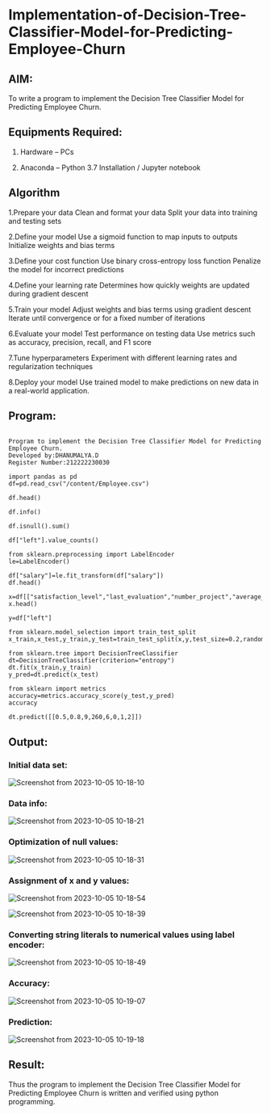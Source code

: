 # Implementation-of-Decision-Tree-Classifier-Model-for-Predicting-Employee-Churn

## AIM:

To write a program to implement the Decision Tree Classifier Model for Predicting Employee Churn.

## Equipments Required:

1. Hardware – PCs
  
2. Anaconda – Python 3.7 Installation / Jupyter notebook

## Algorithm

1.Prepare your data Clean and format your data Split your data into training and testing sets

2.Define your model Use a sigmoid function to map inputs to outputs Initialize weights and bias terms

3.Define your cost function Use binary cross-entropy loss function Penalize the model for incorrect predictions

4.Define your learning rate Determines how quickly weights are updated during gradient descent

5.Train your model Adjust weights and bias terms using gradient descent Iterate until convergence or for a fixed number of iterations

6.Evaluate your model Test performance on testing data Use metrics such as accuracy, precision, recall, and F1 score

7.Tune hyperparameters Experiment with different learning rates and regularization techniques

8.Deploy your model Use trained model to make predictions on new data in a real-world application.

## Program:
```

Program to implement the Decision Tree Classifier Model for Predicting Employee Churn.
Developed by:DHANUMALYA.D 
Register Number:212222230030  

```
```
import pandas as pd
df=pd.read_csv("/content/Employee.csv")

df.head()

df.info()

df.isnull().sum()

df["left"].value_counts()

from sklearn.preprocessing import LabelEncoder
le=LabelEncoder()

df["salary"]=le.fit_transform(df["salary"])
df.head()

x=df[["satisfaction_level","last_evaluation","number_project","average_montly_hours","time_spend_company","Work_accident","promotion_last_5years","salary"]]
x.head()

y=df["left"]

from sklearn.model_selection import train_test_split
x_train,x_test,y_train,y_test=train_test_split(x,y,test_size=0.2,random_state=100)

from sklearn.tree import DecisionTreeClassifier
dt=DecisionTreeClassifier(criterion="entropy")
dt.fit(x_train,y_train)
y_pred=dt.predict(x_test)

from sklearn import metrics
accuracy=metrics.accuracy_score(y_test,y_pred)
accuracy

dt.predict([[0.5,0.8,9,260,6,0,1,2]])
```
## Output:

### Initial data set:

![Screenshot from 2023-10-05 10-18-10](https://github.com/Dhanudhanaraj/Implementation-of-Decision-Tree-Classifier-Model-for-Predicting-Employee-Churn/assets/119218812/fea3b466-daae-4806-ba82-49af803eb682)

### Data info:

![Screenshot from 2023-10-05 10-18-21](https://github.com/Dhanudhanaraj/Implementation-of-Decision-Tree-Classifier-Model-for-Predicting-Employee-Churn/assets/119218812/c045c1b8-efdc-42c1-825d-6105686c54b1)

### Optimization of null values:

![Screenshot from 2023-10-05 10-18-31](https://github.com/Dhanudhanaraj/Implementation-of-Decision-Tree-Classifier-Model-for-Predicting-Employee-Churn/assets/119218812/66778c72-ede1-428c-8ad2-1070872d3abc)

### Assignment of x and y values:
![Screenshot from 2023-10-05 10-18-54](https://github.com/Dhanudhanaraj/Implementation-of-Decision-Tree-Classifier-Model-for-Predicting-Employee-Churn/assets/119218812/8caeb808-37fb-4847-8355-946a55c5d104)

![Screenshot from 2023-10-05 10-18-39](https://github.com/Dhanudhanaraj/Implementation-of-Decision-Tree-Classifier-Model-for-Predicting-Employee-Churn/assets/119218812/932edfa6-d7b7-4da7-80f4-985de5451a84)

### Converting string literals to numerical values using label encoder:
![Screenshot from 2023-10-05 10-18-49](https://github.com/Dhanudhanaraj/Implementation-of-Decision-Tree-Classifier-Model-for-Predicting-Employee-Churn/assets/119218812/e8649c98-95dc-4c68-8974-2f65b511405d)


### Accuracy:

![Screenshot from 2023-10-05 10-19-07](https://github.com/Dhanudhanaraj/Implementation-of-Decision-Tree-Classifier-Model-for-Predicting-Employee-Churn/assets/119218812/2101ae36-1a99-4092-a788-9b08a9904073)

### Prediction:
![Screenshot from 2023-10-05 10-19-18](https://github.com/Dhanudhanaraj/Implementation-of-Decision-Tree-Classifier-Model-for-Predicting-Employee-Churn/assets/119218812/fd75cb26-a0bd-4edd-9b06-a4c1342d08e1)


## Result:
Thus the program to implement the  Decision Tree Classifier Model for Predicting Employee Churn is written and verified using python programming.

